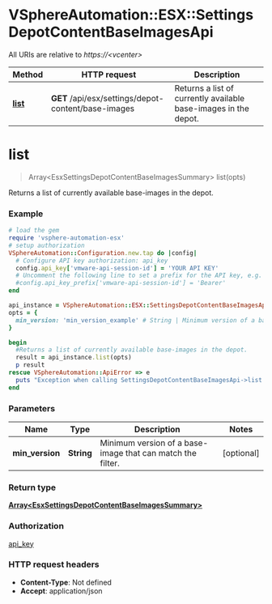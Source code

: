 # VSphereAutomation::ESX::SettingsDepotContentBaseImagesApi

All URIs are relative to *https://&lt;vcenter&gt;*

Method | HTTP request | Description
------------- | ------------- | -------------
[**list**](SettingsDepotContentBaseImagesApi.md#list) | **GET** /api/esx/settings/depot-content/base-images | Returns a list of currently available base-images in the depot.


# **list**
> Array&lt;EsxSettingsDepotContentBaseImagesSummary&gt; list(opts)

Returns a list of currently available base-images in the depot.

### Example
```ruby
# load the gem
require 'vsphere-automation-esx'
# setup authorization
VSphereAutomation::Configuration.new.tap do |config|
  # Configure API key authorization: api_key
  config.api_key['vmware-api-session-id'] = 'YOUR API KEY'
  # Uncomment the following line to set a prefix for the API key, e.g. 'Bearer' (defaults to nil)
  #config.api_key_prefix['vmware-api-session-id'] = 'Bearer'
end

api_instance = VSphereAutomation::ESX::SettingsDepotContentBaseImagesApi.new
opts = {
  min_version: 'min_version_example' # String | Minimum version of a base-image that can match the filter.
}

begin
  #Returns a list of currently available base-images in the depot.
  result = api_instance.list(opts)
  p result
rescue VSphereAutomation::ApiError => e
  puts "Exception when calling SettingsDepotContentBaseImagesApi->list: #{e}"
end
```

### Parameters

Name | Type | Description  | Notes
------------- | ------------- | ------------- | -------------
 **min_version** | **String**| Minimum version of a base-image that can match the filter. | [optional] 

### Return type

[**Array&lt;EsxSettingsDepotContentBaseImagesSummary&gt;**](EsxSettingsDepotContentBaseImagesSummary.md)

### Authorization

[api_key](../README.md#api_key)

### HTTP request headers

 - **Content-Type**: Not defined
 - **Accept**: application/json



